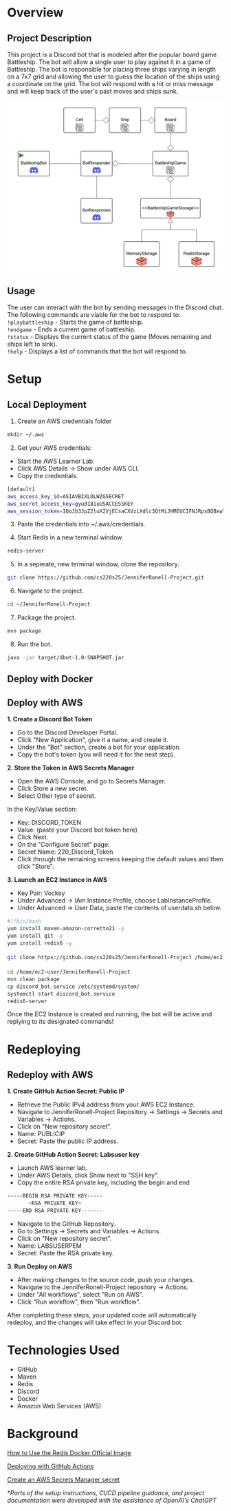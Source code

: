 
# Overview
## Project Description

This project is a Discord bot that is modeled after the popular board game Battleship. The bot will allow a single
 user to play against it in a game of Battleship. The bot is responsible for placing three ships varying in length
 on a 7x7 grid and allowing the user to guess the location of the ships using a coordinate on the grid. The bot will
 respond with a hit or miss message and will keep track of the user's past moves and ships sunk.

<img src="./UML.png" alt="UML Diagram" width="700"/>

## Usage

The user can interact with the bot by sending messages in the Discord chat.
The following commands are viable for the bot to respond to:<br>
`!playbattleship` - Starts the game of battleship. <br>
`!endgame` - Ends a current game of battleship. <br>
`!status` -  Displays the current status of the game (Moves remaining and ships left to sink). <br>
`!help`  -  Displays a list of commands that the bot will respond to. <br>


# Setup

## Local Deployment


1. Create an AWS credentials folder
```bash
mkdir ~/.aws
```
2. Get your AWS credentials:
* Start the AWS Learner Lab.
* Click AWS Details → Show under AWS CLI.
* Copy the credentials.

```bash
[default]
aws_access_key_id=ASIAVBIXLOLWZGSECRET
aws_secret_access_key=gyud18iuUSACCESSKEY
aws_session_token=IQoJb3JpZ2luX2VjECsaCXVzLXdlc3QtMiJHMEUCIFNJRpsBQBxwT+nRg1vX7xAFN7zSmvU/OvW9kbS9M1lFAiEAt3PQREALLY_LONG_TOKEN
```
3. Paste the credentials into ~/.aws/credentials.

4. Start Redis in a new terminal window.
```bash
redis-server
```

5. In a seperate, new terminal window, clone the repository.
```bash
git clone https://github.com/cs220s25/JenniferRonell-Project.git
```

6. Navigate to the project.
```bash
cd ~/JenniferRonell-Project
```

7. Package the project.
```bash
mvn package
```

8. Run the bot.
```bash
java -jar target/dbot-1.0-SNAPSHOT.jar
```

## Deploy with Docker


## Deploy with AWS

<b>1. Create a Discord Bot Token</b>
* Go to the Discord Developer Portal.
* Click "New Application", give it a name, and create it.
* Under the "Bot" section, create a bot for your application.
* Copy the bot's token (you will need it for the next step).


<b>2. Store the Token in AWS Secrets Manager</b>
* Open the AWS Console, and go to Secrets Manager.
* Click Store a new secret.
* Select Other type of secret.

 In the Key/Value section:

* Key: DISCORD_TOKEN
* Value: (paste your Discord bot token here)
* Click Next.
* On the "Configure Secret" page:
* Secret Name: 220_Discord_Token
* Click through the remaining screens keeping the default values and then click "Store".

<b>3. Launch an EC2 Instance in AWS</b>
* Key Pair: Vockey
* Under Advanced → IAm Instance Profile, choose LabInstanceProfile.
* Under Advanced → User Data, paste the contents of userdata.sh below.
```bash
#!/bin/bash
yum install maven-amazon-corretto21 -y
yum install git -y
yum install redis6 -y

git clone https://github.com/cs220s25/JenniferRonell-Project /home/ec2-user/JenniferRonell-Project

cd /home/ec2-user/JenniferRonell-Project
mvn clean package
cp discord_bot.service /etc/systemd/system/
systemctl start discord_bot.service
redis6-server
```
Once the EC2 Instance is created and running, the bot will be active and replying to its designated commands!

# Redeploying

## Redeploy with AWS

<b>1. Create GitHub Action Secret: Public IP</b>
* Retrieve the Public IPv4 address from your AWS EC2 Instance.
* Navigate to JenniferRonell-Project Repository → Settings → Secrets and Variables → Actions.
* Click on "New repository secret".
* Name: PUBLICIP
* Secret: Paste the public IP address.

<b>2. Create GitHub Action Secret: Labsuser key</b>
* Launch AWS learner lab.
* Under AWS Details, click Show next to "SSH key".
* Copy the entire RSA private key, including the begin and end
```bash
-----BEGIN RSA PRIVATE KEY-----
       <RSA_PRIVATE_KEY>
-----END RSA PRIVATE KEY-------
``` 
* Navigate to the GitHub Repository.
* Go to Settings → Secrets and Variables → Actions.
* Click on "New repository secret".
* Name: LABSUSERPEM
* Secret: Paste the RSA private key.

<b>3. Run Deploy on AWS</b>
* After making changes to the source code, push your changes.
* Navigate to the JenniferRonell-Project repository → Actions.
* Under "All workflows", select "Run on AWS".
* Click "Run workflow", then "Run workflow".

After completing these steps, your updated code will automatically redeploy, and the changes will take effect in your Discord bot.

# Technologies Used
* GitHub
* Maven
* Redis
* Discord
* Docker
* Amazon Web Services (AWS)

# Background

[How to Use the Redis Docker Official Image](https://www.docker.com/blog/how-to-use-the-redis-docker-official-image/)

[Deploying with GitHub Actions](https://docs.github.com/en/actions/use-cases-and-examples/deploying/deploying-with-github-actions)

[Create an AWS Secrets Manager secret](https://docs.aws.amazon.com/secretsmanager/latest/userguide/create_secret.html)

**Parts of the setup instructions, CI/CD pipeline guidance, and project documentation were developed with the assistance of OpenAI's ChatGPT*

